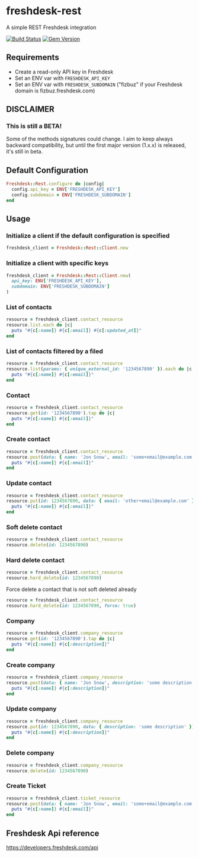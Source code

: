 # freshdesk-rest
A simple REST Freshdesk integration

[![Build Status](https://travis-ci.org/Helpling/freshdesk-rest.svg?branch=master)](https://travis-ci.org/Helpling/freshdesk-rest)
[![Gem Version](https://badge.fury.io/rb/freshdesk-rest.svg)](https://badge.fury.io/rb/freshdesk-rest)

## Requirements
- Create a read-only API key in Freshdesk
- Set an ENV var with `FRESHDESK_API_KEY`
- Set an ENV var with `FRESHDESK_SUBDOMAIN` ("fizbuz" if your Freshdesk domain is fizbuz.freshdesk.com)

## DISCLAIMER
### This is still a BETA!
Some of the methods signatures could change. I aim to keep always backward compatibility, but until the first major version (1.x.x) is released, it's still in beta.

## Default Configuration
```ruby
Freshdesk::Rest.configure do |config|
  config.api_key = ENV['FRESHDESK_API_KEY']
  config.subdomain = ENV['FRESHDESK_SUBDOMAIN']
end

```

## Usage

### Initialize a client if the default configuration is specified
```ruby
freshdesk_client = Freshdesk::Rest::Client.new
```

### Initialize a client with specific keys
```ruby
freshdesk_client = Freshdesk::Rest::Client.new(
  api_key: ENV['FRESHDESK_API_KEY'],
  subdomain: ENV['FRESHDESK_SUBDOMAIN']
)
```

### List of contacts
```ruby
resource = freshdesk_client.contact_resource
resource.list.each do |c|
  puts "#{c[:name]} #{c[:email]} #{c[:updated_at]}"
end
```

### List of contacts filtered by a filed
```ruby
resource = freshdesk_client.contact_resource
resource.list(params: { unique_external_id: '1234567890' }).each do |c|
  puts "#{c[:name]} #{c[:email]}"
end
```

### Contact
```ruby
resource = freshdesk_client.contact_resource
resource.get(id: '1234567890').tap do |c|
  puts "#{c[:name]} #{c[:email]}"
end
```

### Create contact
```ruby
resource = freshdesk_client.contact_resource
resource.post(data: { name: 'Jon Snow', email: 'some+email@example.com' }).tap do |c|
  puts "#{c[:name]} #{c[:email]}"
end
```

### Update contact
```ruby
resource = freshdesk_client.contact_resource
resource.put(id: 1234567890, data: { email: 'other+email@example.com' }).tap do |c|
  puts "#{c[:name]} #{c[:email]}"
end
```

### Soft delete contact
```ruby
resource = freshdesk_client.contact_resource
resource.delete(id: 1234567890)
```

### Hard delete contact
```ruby
resource = freshdesk_client.contact_resource
resource.hard_delete(id: 1234567890)
```

Force delete a contact that is not soft deleted already
```ruby
resource = freshdesk_client.contact_resource
resource.hard_delete(id: 1234567890, force: true)
```

### Company
```ruby
resource = freshdesk_client.company_resource
resource.get(id: '1234567890').tap do |c|
  puts "#{c[:name]} #{c[:description]}"
end
```

### Create company
```ruby
resource = freshdesk_client.company_resource
resource.post(data: { name: 'Jon Snow', description: 'some description' }).tap do |c|
  puts "#{c[:name]} #{c[:description]}"
end
```

### Update company
```ruby
resource = freshdesk_client.company_resource
resource.put(id: 1234567890, data: { description: 'some description' }).tap do |c|
  puts "#{c[:name]} #{c[:description]}"
end
```

### Delete company
```ruby
resource = freshdesk_client.company_resource
resource.delete(id: 1234567890)
```

### Create Ticket
```ruby
resource = freshdesk_client.ticket_resource
resource.post(data: { name: 'Jon Snow', email: 'some+email@example.com', status: 2, priority: 2, source: 2 }).tap do |c|
  puts "#{c[:name]} #{c[:email]}"
end
```

## Freshdesk Api reference
https://developers.freshdesk.com/api
